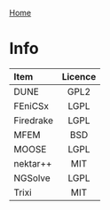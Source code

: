 [Home](../readme)

# Info

| Item      | Licence |
| :-------- | :-----: |
| DUNE      |  GPL2   |
| FEniCSx   |  LGPL   |
| Firedrake |  LGPL   |
| MFEM      |   BSD   |
| MOOSE     |  LGPL   |
| nektar++  |   MIT   |
| NGSolve   |  LGPL   |
| Trixi     |   MIT   |